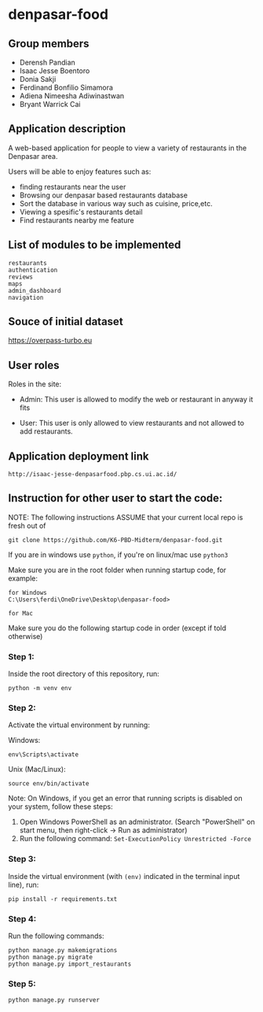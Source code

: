 # denpasar-food
## Group members
- Derensh Pandian		
- Isaac Jesse Boentoro		
- Donia Sakji		
- Ferdinand Bonfilio Simamora		
- Adiena Nimeesha Adiwinastwan		
- Bryant Warrick Cai		

## Application description
A web-based application for people to view a variety of restaurants in the Denpasar area.

Users will be able to enjoy features such as:

- finding restaurants near the user
- Browsing our denpasar based restaurants database
- Sort the database in various way such as cuisine, price,etc.
- Viewing a spesific's restaurants detail
- Find restaurants nearby me feature


## List of modules to be implemented
```
restaurants
authentication
reviews
maps
admin_dashboard
navigation
```



## Souce of initial dataset
https://overpass-turbo.eu

## User roles
Roles in the site:
- Admin:
    This user is allowed to modify the web or restaurant in anyway it fits

- User:
    This user is only allowed to view restaurants and not allowed to add restaurants.

## Application deployment link

```
http://isaac-jesse-denpasarfood.pbp.cs.ui.ac.id/
```

## Instruction for other user to start the code:
NOTE: The following instructions ASSUME that your current local repo is fresh out of 
```
git clone https://github.com/K6-PBD-Midterm/denpasar-food.git
```

If you are in windows use `python`, if you're on linux/mac use `python3`

Make sure you are in the root folder when running startup code, for example:

```
for Windows
C:\Users\ferdi\OneDrive\Desktop\denpasar-food>

for Mac

```

Make sure you do the following startup code in order (except if told otherwise)

### Step 1:
Inside the root directory of this repository, run:
```
python -m venv env
```

### Step 2:
Activate the virtual environment by running:

Windows:
```
env\Scripts\activate
```

Unix (Mac/Linux):
```
source env/bin/activate
```

Note: On Windows, if you get an error that running scripts is disabled on your system, follow these steps:
1. Open Windows PowerShell as an administrator. (Search "PowerShell" on start menu, then right-click -> Run as administrator)
2. Run the following command: `Set-ExecutionPolicy Unrestricted -Force`

### Step 3:
Inside the virtual environment (with `(env)` indicated in the terminal input line), run:
```
pip install -r requirements.txt
```

### Step 4:
Run the following commands:
```
python manage.py makemigrations
python manage.py migrate
python manage.py import_restaurants
```

### Step 5:
```
python manage.py runserver
```

